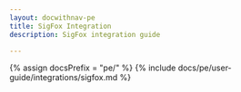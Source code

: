 ```yaml
---
layout: docwithnav-pe
title: SigFox Integration
description: SigFox integration guide

---
```

{% assign docsPrefix = "pe/" %}
{% include docs/pe/user-guide/integrations/sigfox.md %}

